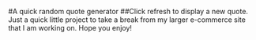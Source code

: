 #A quick random quote generator
##Click refresh to display a new quote.
Just a quick little project to take a break from my larger e-commerce site that I am working on. Hope you enjoy!
